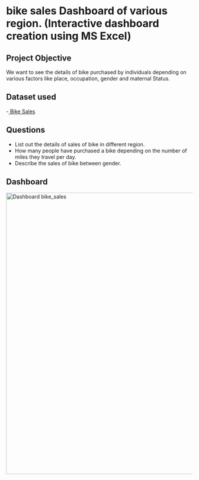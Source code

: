 # bike sales Dashboard of various region. (Interactive dashboard creation using MS Excel)
## Project Objective 
We want to see the details of bike purchased by individuals depending on various factors like place, occupation, gender and maternal Status.

## Dataset used 
-<a href= https://www.kaggle.com/datasets/ahmedmohamedibrahim1/bike-sales-dataset> Bike Sales </a> 

## Questions 
-	List out the details of sales of bike in different region.
-	How many people have purchased a bike depending on the number of miles they travel per day.
-	Describe the sales of bike between gender.  

## Dashboard
<img width="760" alt="Dashboard bike_sales" src="https://github.com/user-attachments/assets/7810fa7b-711e-4d0a-be0e-3b2d8c717297" />

